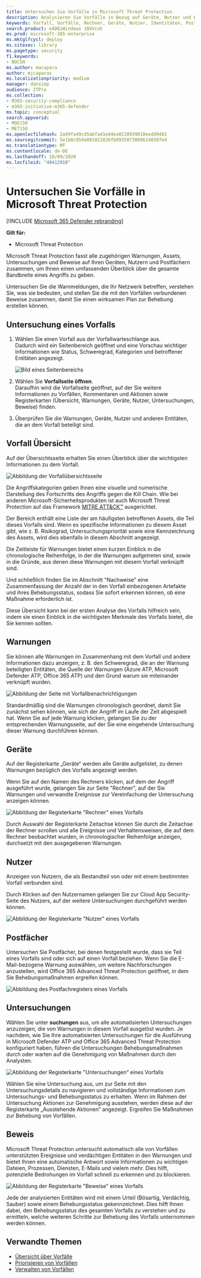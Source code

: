```yaml
---
title: Untersuchen Sie Vorfälle in Microsoft Threat Protection
description: Analysieren Sie Vorfälle in Bezug auf Geräte, Nutzer und Postfächer.
keywords: Vorfall, Vorfälle, Rechner, Geräte, Nutzer, Identitäten, Post, E-Mail, Postfach, Untersuchung, Graph, Beweise
search.product: eADQiWindows 10XVcnh
ms.prod: microsoft-365-enterprise
ms.mktglfcycl: deploy
ms.sitesec: library
ms.pagetype: security
f1.keywords:
- NOCSH
ms.author: macapara
author: mjcaparas
ms.localizationpriority: medium
manager: dansimp
audience: ITPro
ms.collection:
- M365-security-compliance
- m365-initiative-m365-defender
ms.topic: conceptual
search.appverid:
- MOE150
- MET150
ms.openlocfilehash: 2ad9fa49cd5abfad1ed4ea0210939018eedd9402
ms.sourcegitcommit: 5e1b8c959a081022826fb09358730096248507ed
ms.translationtype: MT
ms.contentlocale: de-DE
ms.lasthandoff: 10/09/2020
ms.locfileid: "48412910"
---
```

# <a name="investigate-incidents-in-microsoft-threat-protection"></a>Untersuchen Sie Vorfälle in Microsoft Threat Protection

[!INCLUDE [Microsoft 365 Defender rebranding](../includes/microsoft-defender.md)]


**Gilt für:**

- Microsoft Threat Protection

Microsoft Threat Protection fasst alle zugehörigen Warnungen, Assets, Untersuchungen und Beweise auf Ihren Geräten, Nutzern und Postfächern zusammen, um Ihnen einen umfassenden Überblick über die gesamte Bandbreite eines Angriffs zu geben.

Untersuchen Sie die Warnmeldungen, die Ihr Netzwerk betreffen, verstehen Sie, was sie bedeuten, und stellen Sie die mit den Vorfällen verbundenen Beweise zusammen, damit Sie einen wirksamen Plan zur Behebung erstellen können.

## <a name="investigate-an-incident"></a>Untersuchung eines Vorfalls

1. Wählen Sie einen Vorfall aus der Vorfallwarteschlange aus. <BR> Dadurch wird ein Seitenbereich geöffnet und eine Vorschau wichtiger Informationen wie Status, Schweregrad, Kategorien und betroffener Entitäten angezeigt.

    ![Bild eines Seitenbereichs](../../media/incident-side-panel.png)

2. Wählen Sie **Vorfallseite öffnen**. <BR> Daraufhin wird die Vorfallseite geöffnet, auf der Sie weitere Informationen zu Vorfällen, Kommentaren und Aktionen sowie Registerkarten (Übersicht, Warnungen, Geräte, Nutzer, Untersuchungen, Beweise) finden.

3. Überprüfen Sie die Warnungen, Geräte, Nutzer und anderen Entitäten, die an dem Vorfall beteiligt sind.

## <a name="incident-overview"></a>Vorfall Übersicht

Auf der Übersichtsseite erhalten Sie einen Überblick über die wichtigsten Informationen zu dem Vorfall.

![Abbildung der Vorfallübersichtsseite](../../media/incidents-overview.png)

Die Angriffskategorien geben Ihnen eine visuelle und numerische Darstellung des Fortschritts des Angriffs gegen die Kill Chain. Wie bei anderen Microsoft-Sicherheitsprodukten ist auch Microsoft Threat Protection auf das Framework [MITRE ATT&CK&trade;](https://attack.mitre.org/) ausgerichtet.

Der Bereich enthält eine Liste der am häufigsten betroffenen Assets, die Teil dieses Vorfalls sind. Wenn es spezifische Informationen zu diesem Asset gibt, wie z. B. Risikograd, Untersuchungspriorität sowie eine Kennzeichnung des Assets, wird dies ebenfalls in diesem Abschnitt angezeigt.

Die Zeitleiste für Warnungen bietet einen kurzen Einblick in die chronologische Reihenfolge, in der die Warnungen aufgetreten sind, sowie in die Gründe, aus denen diese Warnungen mit diesem Vorfall verknüpft sind.

Und schließlich finden Sie im Abschnitt "Nachweise" eine Zusammenfassung der Anzahl der in den Vorfall einbezogenen Artefakte und ihres Behebungsstatus, sodass Sie sofort erkennen können, ob eine Maßnahme erforderlich ist.

Diese Übersicht kann bei der ersten Analyse des Vorfalls hilfreich sein, indem sie einen Einblick in die wichtigsten Merkmale des Vorfalls bietet, die Sie kennen sollten.

## <a name="alerts"></a>Warnungen

Sie können alle Warnungen im Zusammenhang mit dem Vorfall und andere Informationen dazu anzeigen, z. B. den Schweregrad, die an der Warnung beteiligten Entitäten, die Quelle der Warnungen (Azure ATP, Microsoft Defender ATP, Office 365 ATP) und den Grund warum sie miteinander verknüpft wurden.

![Abbildung der Seite mit Vorfallbenachrichtigungen](../../media/incident-alerts.png)

Standardmäßig sind die Warnungen chronologisch geordnet, damit Sie zunächst sehen können, wie sich der Angriff im Laufe der Zeit abgespielt hat. Wenn Sie auf jede Warnung klicken, gelangen Sie zu der entsprechenden Warnungsseite, auf der Sie eine eingehende Untersuchung dieser Warnung durchführen können.

## <a name="devices"></a>Geräte

Auf der Registerkarte „Geräte“ werden alle Geräte aufgelistet, zu denen Warnungen bezüglich des Vorfalls angezeigt werden.

Wenn Sie auf den Namen des Rechners klicken, auf dem der Angriff ausgeführt wurde, gelangen Sie zur Seite "Rechner", auf der Sie Warnungen und verwandte Ereignisse zur Vereinfachung der Untersuchung anzeigen können.

![Abbildung der Registerkarte "Rechner" eines Vorfalls](../../media/incident-machines.png)

Durch Auswahl der Registerkarte Zeitachse können Sie durch die Zeitachse der Rechner scrollen und alle Ereignisse und Verhaltensweisen, die auf dem Rechner beobachtet wurden, in chronologischer Reihenfolge anzeigen, durchsetzt mit den ausgegebenen Warnungen.

## <a name="users"></a>Nutzer

Anzeigen von Nutzern, die als Bestandteil von oder mit einem bestimmten Vorfall verbunden sind.

Durch Klicken auf den Nutzernamen gelangen Sie zur Cloud App Security-Seite des Nutzers, auf der weitere Untersuchungen durchgeführt werden können.

![Abbildung der Registerkarte "Nutzer" eines Vorfalls](../../media/incident-users.png)

## <a name="mailboxes"></a>Postfächer

Untersuchen Sie Postfächer, bei denen festgestellt wurde, dass sie Teil eines Vorfalls sind oder sich auf einen Vorfall beziehen. Wenn Sie die E-Mail-bezogene Warnung auswählen, um weitere Nachforschungen anzustellen, wird Office 365 Advanced Threat Protection geöffnet, in dem Sie Behebungsmaßnahmen ergreifen können.

![Abbildung des Postfachregisters eines Vorfalls](../../media/incident-mailboxes.png)

## <a name="investigations"></a>Untersuchungen

Wählen Sie unter **suchungen** aus, um alle automatisierten Untersuchungen anzuzeigen, die von Warnungen in diesem Vorfall ausgelöst wurden. Je nachdem, wie Sie Ihre automatisierten Untersuchungen für die Ausführung in Microsoft Defender ATP und Office 365 Advanced Threat Protection konfiguriert haben, führen die Untersuchungen Behebungsmaßnahmen durch oder warten auf die Genehmigung von Maßnahmen durch den Analysten.

![Abbildung der Registerkarte "Untersuchungen“ eines Vorfalls](../../media/incident-investigations.png)

Wählen Sie eine Untersuchung aus, um zur Seite mit den Untersuchungsdetails zu navigieren und vollständige Informationen zum Untersuchungs- und Behebungsstatus zu erhalten. Wenn im Rahmen der Untersuchung Aktionen zur Genehmigung ausstehen, werden diese auf der Registerkarte „Ausstehende Aktionen“ angezeigt. Ergreifen Sie Maßnahmen zur Behebung von Vorfällen.

## <a name="evidence"></a>Beweis

Microsoft Threat Protection untersucht automatisch alle von Vorfällen unterstützten Ereignisse und verdächtigen Entitäten in den Warnungen und bietet Ihnen eine automatische Antwort sowie Informationen zu wichtigen Dateien, Prozessen, Diensten, E-Mails und vielem mehr. Dies hilft, potenzielle Bedrohungen im Vorfall schnell zu erkennen und zu blockieren.

![Abbildung der Registerkarte "Beweise" eines Vorfalls](../../media/incident-evidence.png)

Jede der analysierten Entitäten wird mit einem Urteil (Bösartig, Verdächtig, Sauber) sowie einem Behebungsstatus gekennzeichnet. Dies hilft Ihnen dabei, den Behebungsstatus des gesamten Vorfalls zu verstehen und zu ermitteln, welche weiteren Schritte zur Behebung des Vorfalls unternommen werden können.

## <a name="related-topics"></a>Verwandte Themen

- [Übersicht über Vorfälle](incidents-overview.md)
- [Priorisieren von Vorfällen](incident-queue.md)
- [Verwalten von Vorfällen](manage-incidents.md)

